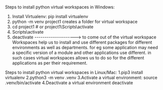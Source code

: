 Steps to install python virtual workspaces in Windows:
1. Install Virtualenv:
   pip install virtualenv
2. python -m venv project1
   creates a folder for virtual workspace
3. cd project1   # or       project1\Scripts\activate
4. Scripts\activate
5. deactivate ---------------------> to come out of the virtual workspace
Workspaces help us to install and use different packages for different environments as well as departments. for eg some application may need a specific version of a module and other applications use different. in such cases virtual workspaces allows us to do so for the different applications as per their requirement.

Steps to install python virtual workspaces in Linux/Mac:
1.pip3 install virtualenv
2.python3 -m venv .venv
3.Activate a virtual environment:
source .venv/bin/activate
4.Deactivate a virtual environment
deactivate
